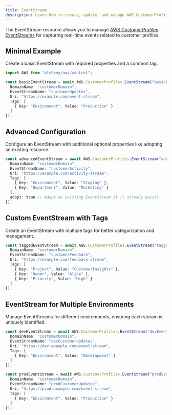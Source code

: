 ```yaml
---
title: EventStream
description: Learn how to create, update, and manage AWS CustomerProfiles EventStreams using Alchemy Cloud Control.
---
```



The EventStream resource allows you to manage [AWS CustomerProfiles EventStreams](https://docs.aws.amazon.com/customerprofiles/latest/userguide/) for capturing real-time events related to customer profiles.

## Minimal Example

Create a basic EventStream with required properties and a common tag.

```ts
import AWS from "alchemy/aws/control";

const basicEventStream = await AWS.CustomerProfiles.EventStream("basicEventStream", {
  DomainName: "customerDomain",
  EventStreamName: "customerUpdates",
  Uri: "https://example.com/event-stream",
  Tags: [
    { Key: "Environment", Value: "Production" }
  ]
});
```

## Advanced Configuration

Configure an EventStream with additional optional properties like adopting an existing resource.

```ts
const advancedEventStream = await AWS.CustomerProfiles.EventStream("advancedEventStream", {
  DomainName: "customerDomain",
  EventStreamName: "customerActivity",
  Uri: "https://example.com/activity-stream",
  Tags: [
    { Key: "Environment", Value: "Staging" },
    { Key: "Department", Value: "Marketing" }
  ],
  adopt: true // Adopt an existing EventStream if it already exists
});
```

## Custom EventStream with Tags

Create an EventStream with multiple tags for better categorization and management.

```ts
const taggedEventStream = await AWS.CustomerProfiles.EventStream("taggedEventStream", {
  DomainName: "customerDomain",
  EventStreamName: "customerFeedback",
  Uri: "https://example.com/feedback-stream",
  Tags: [
    { Key: "Project", Value: "CustomerInsights" },
    { Key: "Owner", Value: "Alice" },
    { Key: "Priority", Value: "High" }
  ]
});
```

## EventStream for Multiple Environments

Manage EventStreams for different environments, ensuring each stream is uniquely identified.

```ts
const devEventStream = await AWS.CustomerProfiles.EventStream("devEventStream", {
  DomainName: "customerDomain",
  EventStreamName: "devCustomerUpdates",
  Uri: "https://dev.example.com/event-stream",
  Tags: [
    { Key: "Environment", Value: "Development" }
  ]
});

const prodEventStream = await AWS.CustomerProfiles.EventStream("prodEventStream", {
  DomainName: "customerDomain",
  EventStreamName: "prodCustomerUpdates",
  Uri: "https://prod.example.com/event-stream",
  Tags: [
    { Key: "Environment", Value: "Production" }
  ]
});
```
